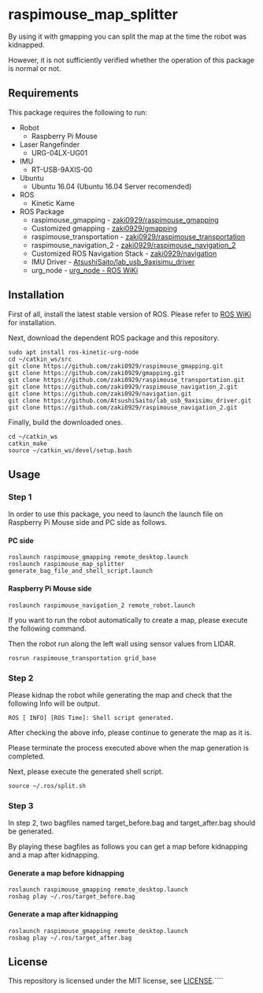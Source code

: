 # raspimouse_map_splitter
By using it with gmapping you can split the map at the time the robot was kidnapped.

However, it is not sufficiently verified whether the operation of this package is normal or not.

## Requirements

This package requires the following to run:
* Robot
  * Raspberry Pi Mouse
* Laser Rangefinder
  * URG-04LX-UG01
* IMU
  * RT-USB-9AXIS-00
* Ubuntu
  * Ubuntu 16.04 (Ubuntu 16.04 Server recomended)
* ROS
  * Kinetic Kame
* ROS Package
  * raspimouse_gmapping - [zaki0929/raspimouse_gmapping](https://github.com/zaki0929/raspimouse_gmapping)
  * Customized gmapping - [zaki0929/gmapping](https://github.com/zaki0929/gmapping)
  * raspimouse_transportation - [zaki0929/raspimouse_transportation](https://github.com/zaki0929/raspimouse_transportation)
  * raspimouse_navigation_2 - [zaki0929/raspimouse_navigation_2](https://github.com/zaki0929/raspimouse_navigation_2)
  * Customized ROS Navigation Stack - [zaki0929/navigation](https://github.com/zaki0929/navigation)
  * IMU Driver - [AtsushiSaito/lab_usb_9axisimu_driver](https://github.com/AtsushiSaito/lab_usb_9axisimu_driver)
  * urg_node - [urg_node - ROS WiKi](http://wiki.ros.org/urg_node)

## Installation

First of all, install the latest stable version of ROS.
Please refer to [ROS WiKi](http://wiki.ros.org/kinetic/Installation) for installation.

Next, download the dependent ROS package and this repository.

```
sudo apt install ros-kinetic-urg-node
cd ~/catkin_ws/src
git clone https://github.com/zaki0929/raspimouse_gmapping.git
git clone https://github.com/zaki0929/gmapping.git
git clone https://github.com/zaki0929/raspimouse_transportation.git
git clone https://github.com/zaki0929/raspimouse_navigation_2.git
git clone https://github.com/zaki0929/navigation.git
git clone https://github.com/AtsushiSaito/lab_usb_9axisimu_driver.git
git clone https://github.com/zaki0929/raspimouse_navigation_2.git
```

Finally, build the downloaded ones.

```
cd ~/catkin_ws
catkin_make
source ~/catkin_ws/devel/setup.bash
```````
## Usage

### Step 1

In order to use this package, you need to launch the launch file on Raspberry Pi Mouse side and PC side as follows.

#### PC side

```
roslaunch raspimouse_gmapping remote_desktop.launch
roslaunch raspimouse_map_splitter generate_bag_file_and_shell_script.launch
```

#### Raspberry Pi Mouse side

```
roslaunch raspimouse_navigation_2 remote_robot.launch
```

If you want to run the robot automatically to create a map, please execute the following command.

Then the robot run along the left wall using sensor values from LIDAR.

```
rosrun raspimouse_transportation grid_base
```

### Step 2

Please kidnap the robot while generating the map and check that the following Info will be output.

```
ROS [ INFO] [ROS Time]: Shell script generated.
```
After checking the above info, please continue to generate the map as it is.

Please terminate the process executed above when the map generation is completed.

Next, please execute the generated shell script.

```
source ~/.ros/split.sh
```

### Step 3

In step 2, two bagfiles named target_before.bag and target_after.bag should be generated.

By playing these bagfiles as follows you can get a map before kidnapping and a map after kidnapping.

#### Generate a map before kidnapping

```
roslaunch raspimouse_gmapping remote_desktop.launch
rosbag play ~/.ros/target_before.bag
```

#### Generate a map after kidnapping

```
roslaunch raspimouse_gmapping remote_desktop.launch
rosbag play ~/.ros/target_after.bag
```

## License
This repository is licensed under the MIT license, see [LICENSE](./LICENSE).````

